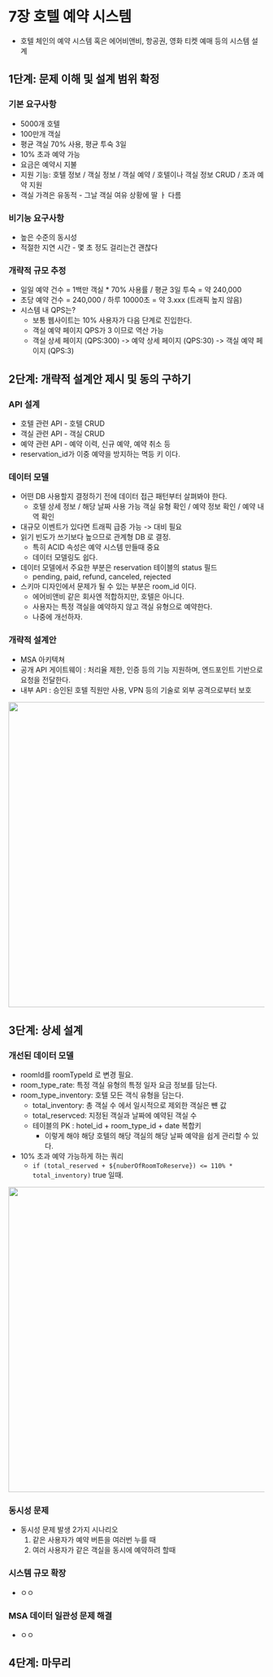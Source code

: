 # 7장 호텔 예약 시스템
 * 호텔 체인의 예약 시스템 혹은 에어비앤비, 항공권, 영화 티켓 예매 등의 시스템 설계

## 1단계: 문제 이해 및 설계 범위 확정
### 기본 요구사항
 * 5000개 호텔
 * 100만개 객실
 * 평균 객실 70% 사용, 평균 투숙 3일
 * 10% 초과 예약 가능
 * 요금은 예약시 지불
 * 지원 기능: 호텔 정보 / 객실 정보 / 객실 예약 / 호텔이나 객실 정보 CRUD / 초과 예약 지원
 * 객실 가격은 유동적 - 그날 객실 여유 상황에 딸 ㅏ 다름

### 비기능 요구사항
 * 높은 수준의 동시성
 * 적절한 지연 시간 - 몇 초 정도 걸리는건 괜찮다

### 개략적 규모 추정
 * 일일 예약 건수 = 1백만 객실 * 70% 사용률 / 평균 3일 투숙 = 약 240,000
 * 초당 예약 건수 = 240,000 / 하루 10000초 = 약 3.xxx (트래픽 높지 않음)
 * 시스템 내 QPS는?
   * 보통 웹사이트는 10% 사용자가 다음 단계로 진입한다.
   * 객실 예약 페이지 QPS가 3 이므로 역산 가능
   * 객실 상세 페이지 (QPS:300) -> 예약 상세 페이지 (QPS:30) -> 객실 예약 페이지 (QPS:3)

## 2단계: 개략적 설계안 제시 및 동의 구하기
### API 설계
 * 호텔 관련 API - 호텔 CRUD
 * 객실 관련 API - 객실 CRUD
 * 예약 관련 API - 예약 이력, 신규 예약, 예약 취소 등
 * reservation_id가 이중 예약을 방지하는 멱등 키 이다.

### 데이터 모델
 * 어떤 DB 사용할지 결정하기 전에 데이터 접근 패턴부터 살펴봐야 한다.
   * 호텔 상세 정보 / 해당 날짜 사용 가능 객실 유형 확인 / 예약 정보 확인 / 예약 내역 확인
 * 대규모 이벤트가 있다면 트래픽 급증 가능 -> 대비 필요
 * 읽기 빈도가 쓰기보다 높으므로 관계형 DB 로 결정.
   * 특히 ACID 속성은 예약 시스템 만들때 중요
   * 데이터 모델링도 쉽다.
 * 데이터 모델에서 주요한 부분은 reservation 테이블의 status 필드
   * pending, paid, refund, canceled, rejected
 * 스키마 디자인에서 문제가 될 수 있는 부분은 room_id 이다.
   * 에어비앤비 같은 회사엔 적합하지만, 호텔은 아니다.
   * 사용자는 특정 객실을 예약하지 않고 객실 유형으로 예약한다.
   * 나중에 개선하자. 

### 개략적 설계안
 * MSA 아키텍쳐
 * 공개 API 게이트웨이 : 처리율 제한, 인증 등의 기능 지원하며, 엔드포인트 기반으로 요청을 전달한다.
 * 내부 API : 승인된 호텔 직원만 사용, VPN 등의 기술로 외부 공격으로부터 보호
<img src="https://github.com/user-attachments/assets/514a0991-8ba0-4e48-b62a-8660387d1bd7" width="600"/>


## 3단계: 상세 설계
### 개선된 데이터 모델
 * roomId를 roomTypeId 로 변경 필요.
 * room_type_rate: 특정 객실 유형의 특정 일자 요금 정보를 담는다.
 * room_type_inventory: 호텔 모든 객식 유형을 담는다.
   * total_inventory: 총 객실 수 에서 일시적으로 제외한 객실은 뺸 값
   * total_reservced: 지정된 객실과 날짜에 예약된 객실 수
   * 테이블의 PK : hotel_id + room_type_id + date 복합키
     * 이렇게 해야 해당 호텔의 해당 객실의 해당 날짜 예약을 쉽게 관리할 수 있다.
 * 10% 초과 예약 가능하게 하는 쿼리
   * `if (total_reserved + ${nuberOfRoomToReserve}) <= 110% * total_inventory)` true 일때.

<img src="https://github.com/user-attachments/assets/246fb778-4a7d-4517-909a-16e12c1e960b" width="600"/>


### 동시성 문제
 * 동시성 문제 발생 2가지 시나리오
   1. 같은 사용자가 예약 버튼을 여러번 누를 때
   2. 여러 사용자가 같은 객실을 동시에 예약하려 할때 


### 시스템 규모 확장
 * ㅇㅇ


### MSA 데이터 일관성 문제 해결
 * ㅇㅇ



## 4단계: 마무리



